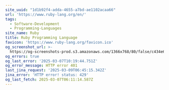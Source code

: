 ```yaml
---
site_uuid: "1d1b92f4-adda-4655-a7bd-ae1102acaa66"
url: 'https://www.ruby-lang.org/en/'
tags:
  - Software-Development
  - Programming-Languages
site_name: Ruby
title: Ruby Programming Language
favicon: 'https://www.ruby-lang.org/favicon.ico'
og_screenshot_url: >-
  https://og-screenshots-prod.s3.amazonaws.com/1366x768/80/false/c434e6867dec8224ab4a3b1cb94f5215cc723012ab9340437797b5308321291b.jpeg
og_errors: true
og_last_error: '2025-03-07T10:19:44.751Z'
og_error_message: HTTP error 401
last_jina_request: '2025-03-09T06:45:15.342Z'
jina_error: 'HTTP error! status: 429'
og_last_fetch: 2025-03-07T06:11:14.587Z
---
```


